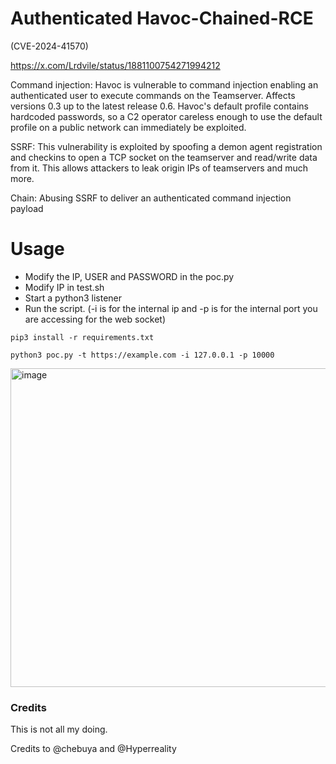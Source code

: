 # Authenticated Havoc-Chained-RCE
(CVE-2024-41570) 

https://x.com/Lrdvile/status/1881100754271994212

Command injection:
Havoc is vulnerable to command injection enabling an authenticated user to execute commands on the Teamserver. Affects versions 0.3 up to the latest release 0.6. Havoc's default profile contains hardcoded passwords, so a C2 operator careless enough to use the default profile on a public network can immediately be exploited.


SSRF: 
This vulnerability is exploited by spoofing a demon agent registration and checkins to open a TCP socket on the teamserver and read/write data from it. This allows attackers to leak origin IPs of teamservers and much more.

Chain:
Abusing SSRF to deliver an authenticated command injection payload

# Usage

- Modify the IP, USER and PASSWORD in the poc.py
- Modify IP in test.sh
- Start a python3 listener
- Run the script. (-i is for the internal ip and -p is for the internal port you are accessing for the web socket)

```pip3 install -r requirements.txt```

```python3 poc.py -t https://example.com -i 127.0.0.1 -p 10000```

<img width="962" height="510" alt="image" src="https://github.com/user-attachments/assets/c800e939-a52b-4214-b377-956bfc07d4d6" />



### Credits
This is not all my doing.

Credits to @chebuya and @Hyperreality
